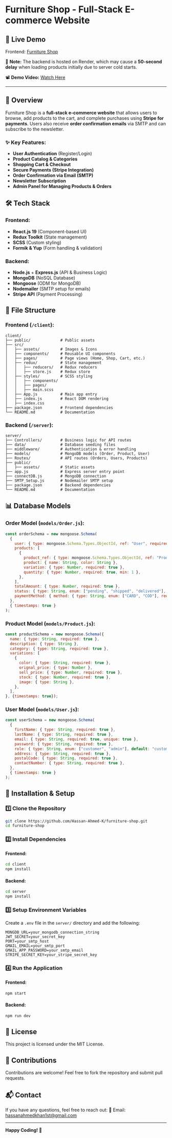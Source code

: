 # Furniture Shop - Full-Stack E-commerce Website

## 🚀 Live Demo
Frontend: [Furniture Shop](https://furniture-store-hassan.netlify.app/)

📌 **Note:** The backend is hosted on Render, which may cause a **50-second delay** when loading products initially due to server cold starts.

📽️ **Demo Video:** [Watch Here](https://youtu.be/b8mtcHRX2gI)

---

## 📌 Overview
Furniture Shop is a **full-stack e-commerce website** that allows users to browse, add products to the cart, and complete purchases using **Stripe for payments**. Users also receive **order confirmation emails** via SMTP and can subscribe to the newsletter.

### ✨ Key Features:
- **User Authentication** (Register/Login)
- **Product Catalog & Categories**
- **Shopping Cart & Checkout**
- **Secure Payments (Stripe Integration)**
- **Order Confirmation via Email (SMTP)**
- **Newsletter Subscription**
- **Admin Panel for Managing Products & Orders**

## 🛠️ Tech Stack

### **Frontend:**
- **React.js 19** (Component-based UI)
- **Redux Toolkit** (State management)
- **SCSS** (Custom styling)
- **Formik & Yup** (Form handling & validation)

### **Backend:**
- **Node.js** + **Express.js** (API & Business Logic)
- **MongoDB** (NoSQL Database)
- **Mongoose** (ODM for MongoDB)
- **Nodemailer** (SMTP setup for emails)
- **Stripe API** (Payment Processing)

## 📂 File Structure

### **Frontend (`/client`):**
```
client/
├── public/             # Public assets
├── src/
│   ├── assets/         # Images & Icons
│   ├── components/     # Reusable UI components
│   ├── pages/          # Page views (Home, Shop, Cart, etc.)
│   ├── redux/          # State management
│   │   ├── reducers/   # Redux reducers
│   │   ├── store.js    # Redux store
│   ├── styles/         # SCSS styling
│   │   ├── components/
│   │   ├── pages/
│   │   ├── main.scss
│   ├── App.js          # Main app entry
│   ├── index.js        # React DOM rendering
│   ├── index.css
├── package.json        # Frontend dependencies
└── README.md           # Documentation
```

### **Backend (`/server`):**
```
server/
├── Controllers/        # Business logic for API routes
├── data/               # Database seeding files
├── middleware/         # Authentication & error handling
├── models/             # MongoDB models (Order, Product, User)
├── Routes/             # API routes (Orders, Users, Products)
├── public/
│   ├── assets/         # Static assets
├── app.js              # Express server entry point
├── connectDB.js        # MongoDB connection
├── SMTP_Setup.js       # Nodemailer SMTP setup
├── package.json        # Backend dependencies
└── README.md           # Documentation
```

## 📊 Database Models

### **Order Model (`models/Order.js`):**
```js
const orderSchema = new mongoose.Schema(
  {
    user: { type: mongoose.Schema.Types.ObjectId, ref: "User", required: true },
    products: [
      {
        product_ref: { type: mongoose.Schema.Types.ObjectId, ref: "Product", required: true },
        product: { name: String, color: String },
        variation: { type: Number, required: true },
        quantity: { type: Number, required: true, min: 1 },
      },
    ],
    totalAmount: { type: Number, required: true },
    status: { type: String, enum: ["pending", "shipped", "delivered"], default: "pending" },
    paymentMethod: { method: { type: String, enum: ["CARD", "COD"], required: true }, transactionId: { type: String, default: null } },
  },
  { timestamps: true }
);
```

### **Product Model (`models/Product.js`):**
```js
const productSchema = new mongoose.Schema({
  name: { type: String, required: true },
  description: { type: String },
  category: { type: String, required: true },
  variations: [
    {
      color: { type: String, required: true },
      orignal_price: { type: Number },
      sell_price: { type: Number, required: true },
      stock: { type: Number, required: true },
      image: { type: String },
    },
  ],
}, {timestamps: true});
```

### **User Model (`models/User.js`):**
```js
const userSchema = new mongoose.Schema(
  {
    firstName: { type: String, required: true },
    lastName: { type: String, required: true },
    email: { type: String, required: true, unique: true },
    password: { type: String, required: true },
    role: { type: String, enum: ["customer", "admin"], default: "customer" },
    address: { type: String, required: true },
    postalCode: { type: String, required: true },
    contactNumber: { type: String, required: true },
  },
  { timestamps: true }
);
```

## 🔧 Installation & Setup

### **1️⃣ Clone the Repository**
```sh
git clone https://github.com/Hassan-Ahmed-K/furniture-shop.git
cd furniture-shop
```

### **2️⃣ Install Dependencies**
#### **Frontend:**
```sh
cd client
npm install
```
#### **Backend:**
```sh
cd server
npm install
```

### **3️⃣ Setup Environment Variables**
Create a `.env` file in the `server/` directory and add the following:
```env
MONGDB_URL=your_mongodb_connection_string
JWT_SECRET=your_secret_key
PORT=your_smtp_host
GMAIL_EMAIL=your_smtp_port
GMAIL_APP_PASSWORD=your_smtp_email
STRIPE_SECRET_KEY=your_stripe_secret_key
```

### **4️⃣ Run the Application**
#### **Frontend:**
```sh
npm start
```
#### **Backend:**
```sh
npm run dev
```

## 📜 License
This project is licensed under the MIT License.

## 🤝 Contributions
Contributions are welcome! Feel free to fork the repository and submit pull requests.

## 📬 Contact
If you have any questions, feel free to reach out:
📧 Email: hassanahmedkhan1st@gmail.com

---
**Happy Coding! 🚀**

